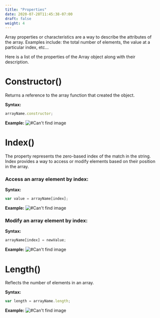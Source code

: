 ```yaml
---
title: "Properties"
date: 2020-07-28T11:45:38-07:00
draft: false
weight: 4
---
```


Array properties or characteristics are a way to describe the attributes of the array. Examples include: the total number of elements, the value at a particular index, etc...

Here is a list of the properties of the Array object along with their description.


# Constructor() 
Returns a reference to the array function that created the object.

<b>Syntax:</b>
```javascript
arrayName.constructor;
```

<b>Example:</b>
![#Can't find image](../../img/arrayproperties/constructor.png)


# Index() 
The property represents the zero-based index of the match in the string. Index provides a way to access or modify elements based on their position in the array.

### Access an array element by index:

<b>Syntax:</b>
```javascript
var value = arrayName[index];
```

<b>Example:</b>
![#Can't find image](../../img/arrayproperties/indexaccess.png)


### Modify an array element by index:

<b>Syntax:</b>
```javascript
arrayName[index] = newValue;
```

<b>Example:</b>
![#Can't find image](../../img/arrayproperties/indexmodify.png)


# Length() 
Reflects the number of elements in an array.

<b>Syntax:</b>
```javascript
var length = arrayName.length;
```

<b>Example:</b>
![#Can't find image](../../img/arrayproperties/length.png)
